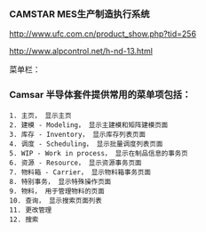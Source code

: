 ### CAMSTAR MES生产制造执行系统
http://www.ufc.com.cn/product_show.php?tid=256

http://www.alpcontrol.net/h-nd-13.html


菜单栏：

### Camsar 半导体套件提供常用的菜单项包括：
```
1. 主页， 显示主页
2. 建模 - Modeling， 显示主建模和矩阵建模页面
3. 库存 - Inventory， 显示库存列表页面
4. 调度 - Scheduling， 显示批量调度列表页面
5. WIP - Work in process， 显示在制品信息的事务页
6. 资源 - Resource， 显示资源事务页面
7. 物料箱 - Carrier， 显示物料箱事务页面
8. 特别事务， 显示特殊操作页面
9. 物料， 用于管理物料的页面
10. 查询， 显示搜索页面列表
11. 更改管理
12. 搜索
```
